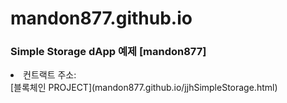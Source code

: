 # mandon877.github.io
<html>
<body>
<h3>Simple Storage dApp 예제 [mandon877]</h3>
<li>컨트랙트 주소: <span id="contractAddr"></span></li>
</body>
</html>
[블록체인 PROJECT](mandon877.github.io/jjhSimpleStorage.html)
